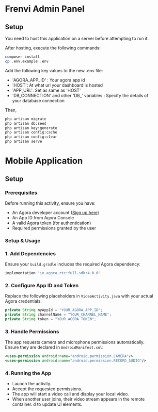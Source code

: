 
# Frenvi Admin Panel

## Setup

You need to host this application on a server before attempting to run it.

After hosting, execute the following commands:

```bash
composer install
cp .env.example .env
```

Add the following key values to the new .env file:

- 'AGORA_APP_ID' : Your agora app id
- 'HOST': At what url your dashboard is hosted
- 'APP_URL': Set as same as 'HOST'
- 'DB_CONNECTION' and other 'DB_' variables : Specify the details of your database connection


Then,

```bash
php artisan migrate
php artisan db:seed
php artisan key:generate
php artisan config:cache
php artisan config:clear
php artisan serve
```

# Mobile Application

## Setup

### Prerequisites
Before running this activity, ensure you have:
- An Agora developer account ([Sign up here](https://www.agora.io/))
- An App ID from Agora Console
- A valid Agora token (for authentication)
- Required permissions granted by the user

### Setup & Usage

### 1. Add Dependencies
Ensure your `build.gradle` includes the required Agora dependency:
```gradle
implementation 'io.agora.rtc:full-sdk:4.0.0'
```

### 2. Configure App ID and Token
Replace the following placeholders in `VideoActivity.java` with your actual Agora credentials:
```java
private String myAppId = "YOUR_AGORA_APP_ID";
private String channelName = "YOUR_CHANNEL_NAME";
private String token = "YOUR_AGORA_TOKEN";
```

### 3. Handle Permissions
The app requests camera and microphone permissions automatically. Ensure they are declared in `AndroidManifest.xml`:
```xml
<uses-permission android:name="android.permission.CAMERA"/>
<uses-permission android:name="android.permission.RECORD_AUDIO"/>
```

### 4. Running the App
- Launch the activity.
- Accept the requested permissions.
- The app will start a video call and display your local video.
- When another user joins, their video stream appears in the remote container.
d to update UI elements.

